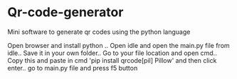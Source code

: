 # Qr-code-generator
Mini software to generate qr codes using the python language

Open browser and install python ..
Open idle and open the main.py file from idle..
Save it in your own folder..
Go to your file location and open cmd..
Copy this and paste in cmd 'pip install qrcode[pil] Pillow' and then click enter..
go to main.py file and press f5 button





